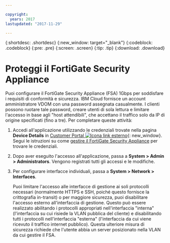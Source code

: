 ```yaml
---

copyright:
  years: 2017
lastupdated: "2017-11-29"

---
```


{:shortdesc: .shortdesc}
{:new_window: target="_blank"}
{:codeblock: .codeblock}
{:pre: .pre}
{:screen: .screen}
{:tip: .tip}
{:download: .download}

# Proteggi il FortiGate Security Appliance

Puoi configurare il FortiGate Security Appliance (FSA) 1Gbps per soddisfare i requisiti di conformità e sicurezza. IBM Cloud fornisce un account amministratore VDOM con una password assegnata casualmente. I clienti possono ruotare tale password, creare utenti di sola lettura e limitare l'accesso in base agli "host attendibili", che accettano il traffico solo da IP di origine specificati (fino a tre). Per completare queste attività:

1. Accedi all'applicazione utilizzando le credenziali trovate nella pagina **Device Details** in [Customer Portal ![Icona link esterno](../../icons/launch-glyph.svg "Icona link esterno")](https://control.softlayer.com/){: new_window}. Segui le istruzioni su come [gestire il FortiGate Security Appliance](managing-fsa.html) per trovare le credenziali.
2. Dopo aver eseguito l'accesso all'applicazione, passa a **System > Admin > Administrators**. Vengono registrati tutti gli accessi e le modifiche.
3. Per configurare interfacce individuali, passa a **System > Network > Interfaces**.

    Puoi limitare l'accesso alle interfacce di gestione ai soli protocolli necessari (normalmente HTTPS e SSH, poiché questo fornisce la crittografia in-transit) o per maggiore sicurezza, puoi disabilitare l'accesso esterno all'interfaccia di gestione. Questo può essere realizzato abilitando i protocolli appropriati nell'interfaccia "interna" (l'interfaccia su cui risiede la VLAN pubblica del cliente) e disabilitando tutti i protocolli nell'interfaccia "esterna" (l'interfaccia da cui viene ricevuto il traffico internet pubblico). Questa ulteriore misura di sicurezza richiede che l'utente abbia un server posizionato nella VLAN da cui gestire il FSA. 
